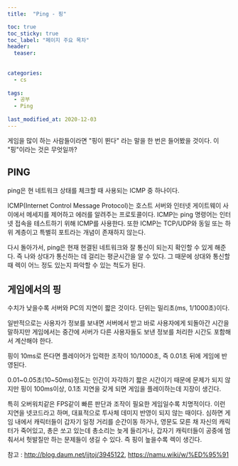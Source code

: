 ```yaml
---
title:  "Ping - 핑"

toc: true
toc_sticky: true
toc_label: "페이지 주요 목차"
header:
  teaser: 
  
  
categories:
  - cs
  
tags:
  - 공부
  - Ping
  
last_modified_at: 2020-12-03
---
```


게임을 많이 하는 사람들이라면 "핑이 뛴다" 라는 말을 한 번은 들어봤을 것이다. 이 "핑"이라는 것은 무엇일까?

## PING

ping은 현 네트워크 상태를 체크할 때 사용되는 ICMP 중 하나이다. 

ICMP(Internet Control Message Protocol)는 호스트 서버와 인터넷 게이트웨이 사이에서 메세지를 제어하고 에러를 알려주는 프로토콜이다. ICMP는
ping 명령어는 인터넷 접속을 테스트하기 위해 ICMP를 사용한다. 또한 ICMP는 TCP/UDP와 동일 또는 하위 계층이고 특별히 포트라는 개념이 존재하지 않는다. 

다시 돌아가서, ping은 현재 현결된 네트워크와 잘 통신이 되는지 확인할 수 있게 해준다. 즉 나와 상대가 통신하는 데 걸리는 평균시간을 알 수 있다. 그 때문에
상대와 통신할 때 렉이 어느 정도 있는지 파악할 수 있는 척도가 된다. 

## 게임에서의 핑

수치가 낮을수록 서버와 PC의 지연이 짧은 것이다. 단위는 밀리초(ms, 1/1000초)이다. 

일반적으로는 사용자가 정보를 보내면 서버에서 받고 바로 사용자에게 되돌아간 시간을 말하지만 게임에서는 중간에 서버가 다른 사용자들도 보낸 정보를 처리한 시간도 포함해서 계산해야 한다.

핑이 10ms로 뜬다면 플레이어가 입력한 조작이 10/1000초, 즉 0.01초 뒤에 게임에 반영된다.

0.01~0.05초(10~50ms)정도는 인간이 자각하기 짧은 시간이기 때문에 문제가 되지 않지만 핑이 100ms이상, 0.1초 지연을 갖게 되면 게임을 플레이하는데 지장이 생긴다.

특히 오버워치같은 FPS같이 빠른 판단과 조작이 필요한 게임일수록 치명적이다. 이런 지연을 넷코드라고 하며, 대표적으로 투사체 데미지 반영이 되지 않는 때이다.
심하면 게임 내에서 캐릭터들이 갑자기 일정 거리를 순간이동 하거나, 영문도 모른 채 자신의 캐릭터가 죽어있고, 총은 쏘고 있는데 총소리는 늦게 들리거나, 갑자기 캐릭터들이 공중에 
멈춰서서 헛발질만 하는 문제들이 생길 수 있다. 즉 핑이 높을수록 렉이 생긴다.


참고 : http://blog.daum.net/jjtoj/3945122, https://namu.wiki/w/%ED%95%91
